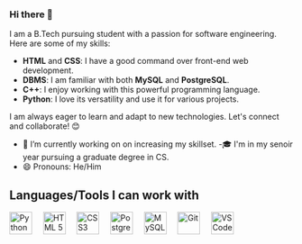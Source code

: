 ### Hi there 👋

I am a B.Tech pursuing student with a passion for software engineering. Here are some of my skills:

- **HTML** and **CSS**: I have a good command over front-end web development.
- **DBMS**: I am familiar with both **MySQL** and **PostgreSQL**.
- **C++**: I enjoy working with this powerful programming language.
- **Python**: I love its versatility and use it for various projects.

I am always eager to learn and adapt to new technologies. Let's connect and collaborate! 😊
<!--
**vaibhavshende03/vaibhavshende03** is a ✨ _special_ ✨ repository because its `README.md` (this file) appears on your GitHub profile.

Here are some ideas to get you started:
-->
- 🔭 I’m currently working on on increasing my skillset.
-🎓 I'm in my senoir year pursuing a graduate degree in CS.
- 😄 Pronouns:  He/Him

## Languages/Tools I can work with
  
  <img title="Python" height="40px" src="https://img.icons8.com/color/48/000000/python--v1.png"/> &nbsp;&nbsp;&nbsp;
  <img title="HTML 5" height="40px" src="https://img.icons8.com/color/48/000000/html-5.png"/> &nbsp;&nbsp;&nbsp;
  <img title="CSS3" height="40px" src="https://img.icons8.com/color/48/000000/css3.png"/> &nbsp;&nbsp;&nbsp;
  <img title="PostgreSQL" height="40px" src="https://icons8.com/icon/38561/postgresql"/> &nbsp;&nbsp;&nbsp;
  <img title="MySQL" height="40px" src="https://icons8.com/icon/9nLaR5KFGjN0/mysql-logo"/> &nbsp;&nbsp;&nbsp;
  <img title="Git" height="40px" src="https://user-images.githubusercontent.com/85930567/155733391-1cad1bbc-b9d6-4fd9-91c2-37f778f88a96.png" /> &nbsp;&nbsp;&nbsp;
  <img title="VS Code" height="40px" src="https://img.icons8.com/fluency/144/000000/visual-studio-code-2019.png"/> &nbsp;&nbsp;&nbsp;
  
  

  </br>

